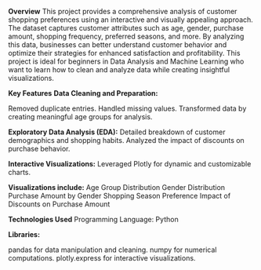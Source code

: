 **Overview**
This project provides a comprehensive analysis of customer shopping preferences using an interactive and visually appealing approach. The dataset captures customer attributes such as age, gender, purchase amount, shopping frequency, preferred seasons, and more. By analyzing this data, businesses can better understand customer behavior and optimize their strategies for enhanced satisfaction and profitability.
This project is ideal for beginners in Data Analysis and Machine Learning who want to learn how to clean and analyze data while creating insightful visualizations.

**Key Features**
**Data Cleaning and Preparation:**

Removed duplicate entries.
Handled missing values.
Transformed data by creating meaningful age groups for analysis.

**Exploratory Data Analysis (EDA):**
Detailed breakdown of customer demographics and shopping habits.
Analyzed the impact of discounts on purchase behavior.

**Interactive Visualizations:**
Leveraged Plotly for dynamic and customizable charts.

**Visualizations include:**
Age Group Distribution
Gender Distribution
Purchase Amount by Gender
Shopping Season Preference
Impact of Discounts on Purchase Amount

**Technologies Used**
Programming Language: Python

**Libraries:**

pandas for data manipulation and cleaning.
numpy for numerical computations.
plotly.express for interactive visualizations.
